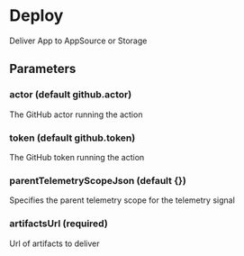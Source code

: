 # Deploy
Deliver App to AppSource or Storage
## Parameters
### actor (default github.actor)
The GitHub actor running the action
### token (default github.token)
The GitHub token running the action
### parentTelemetryScopeJson (default {})
Specifies the parent telemetry scope for the telemetry signal
### artifactsUrl (required)
Url of artifacts to deliver
